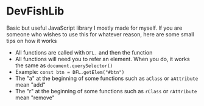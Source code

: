 # DevFishLib
Basic but useful JavaScript library I mostly made for myself. 
If you are someone who wishes to use this for whatever reason, here are some small tips on how it works

- All functions are called with `DFL.` and then the function
- All functions will need you to refer an element. When you do, it works the same as `document.querySelector()`
- Example: `const btn = DFL.getElem("#btn")`
- The "a" at the beginning of some functions such as `aClass` or `aAttribute` mean "add"
- The "r" at the beginning of some functions such as `rClass` or `rAttribute` mean "remove"
